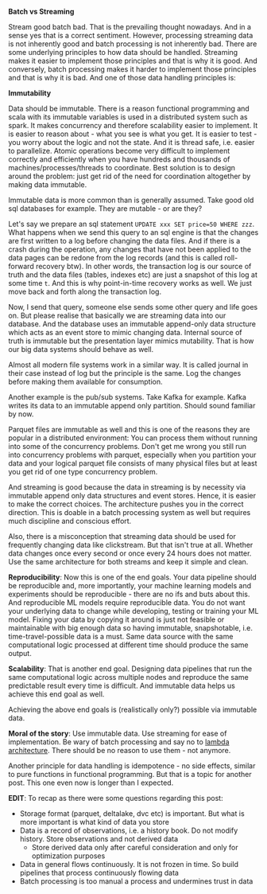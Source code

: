 __Batch vs Streaming__

Stream good batch bad.  That is the prevailing thought nowadays.  And in a sense yes that is a correct sentiment.  However, processing streaming data is not inherently good and batch processing is not inherently bad.  There are some underlying principles to how data should be handled.  Streaming makes it easier to implement those principles and that is why it is good.  And conversely, batch processing makes it harder to implement those principles and that is why it is bad.  And one of those data handling principles is:

__Immutability__

Data should be immutable.  There is a reason functional programming and scala with its immutable variables is used in a distributed system such as spark.  It makes concurrency and therefore scalability easier to implement.  It is easier to reason about - what you see is what you get. It is easier to test - you worry about the logic and not the state. And it is thread safe, i.e. easier to parallelize.  Atomic operations become very difficult to implement correctly and efficiently when you have hundreds and thousands of machines/processes/threads to coordinate.  Best solution is to design around the problem: just get rid of the need for coordination altogether by making data immutable.

Immutable data is more common than is generally assumed.  Take good old sql databases for example.  They are mutable - or are they?

Let's say we prepare an sql statement `UPDATE xxx SET price=50 WHERE zzz`.  What happens when we send this query to an sql engine is that the changes are first written to a log before changing the data files.  And if there is a crash during the operation, any changes that have not been applied to the data pages can be redone from the log records (and this is called roll-forward recovery btw).  In other words, the transaction log is our source of truth and the data files (tables, indexes etc) are just a snapshot of this log at some time `t`.  And this is why point-in-time recovery works as well.  We just move back and forth along the transaction log.

Now, I send that query, someone else sends some other query and life goes on.  But please realise that basically we are streaming data into our database.  And the database uses an immutable append-only data structure which acts as an event store to mimic changing data.  Internal source of truth is immutable but the presentation layer mimics mutability.  That is how our big data systems should behave as well.

Almost all modern file systems work in a similar way.  It is called journal in their case instead of log but the principle is the same.  Log the changes before making them available for consumption. 

Another example is the pub/sub systems.  Take Kafka for example. Kafka writes its data to an immutable append only partition. Should sound familiar by now.

Parquet files are immutable as well and this is one of the reasons they are popular in a distributed environment: You can process them without running into some of the concurrency problems.  Don't get me wrong you still run into concurrency problems with parquet, especially when you partition your data and your logical parquet file consists of many physical files but at least you get rid of one type concurrency problem.

And streaming is good because the data in streaming is by necessity via immutable append only data structures and event stores.  Hence, it is easier to make the correct choices. The architecture pushes you in the correct direction.  This is doable in a batch processing system as well but requires much discipline and conscious effort.

Also, there is a misconception that streaming data should be used for frequently changing data like clickstream.  But that isn't true at all.  Whether data changes once every second or once every 24 hours does not matter.  Use the same architecture for both streams and keep it simple and clean.

__Reproducibility__: Now this is one of the end goals.  Your data pipeline should be reproducible and, more importantly, your machine learning models and experiments should be reproducible - there are no ifs and buts about this.  And reproducible ML models require reproducible data.  You do not want your underlying data to change while developing, testing or training your ML model.  Fixing your data by copying it around is just not feasible or maintainable with big enough data so having immutable, snapshotable, i.e. time-travel-possible data is a must. Same data source with the same computational logic processed at different time should produce the same output.

__Scalability__: That is another end goal. Designing data pipelines that run the same computational logic across multiple nodes and reproduce the same predictable result every time is difficult. And immutable data helps us achieve this end goal as well.

Achieving the above end goals is (realistically only?) possible via immutable data.

__Moral of the story__: Use immutable data.  Use streaming for ease of implementation. Be wary of batch processing and say no to [lambda architecture][lambda-url]. There should be no reason to use them - not anymore.

Another principle for data handling is idempotence - no side effects, similar to pure functions in functional programming.  But that is a topic for another post. This one even now is longer than I expected.

__EDIT__: To recap as there were some questions regarding this post:
  - Storage format (parquet, deltalake, dvc etc) is important.  But what is more important is what kind of data you store
  - Data is a record of observations, i.e. a history book. Do not modify history.  Store observations and not derived data
    - Store derived data only after careful consideration and only for optimization purposes
  - Data in general flows continuously. It is not frozen in time. So build pipelines that process continuously flowing data
  - Batch processing is too manual a process and undermines trust in data

[lambda-url]: https://en.wikipedia.org/wiki/Lambda_architecture